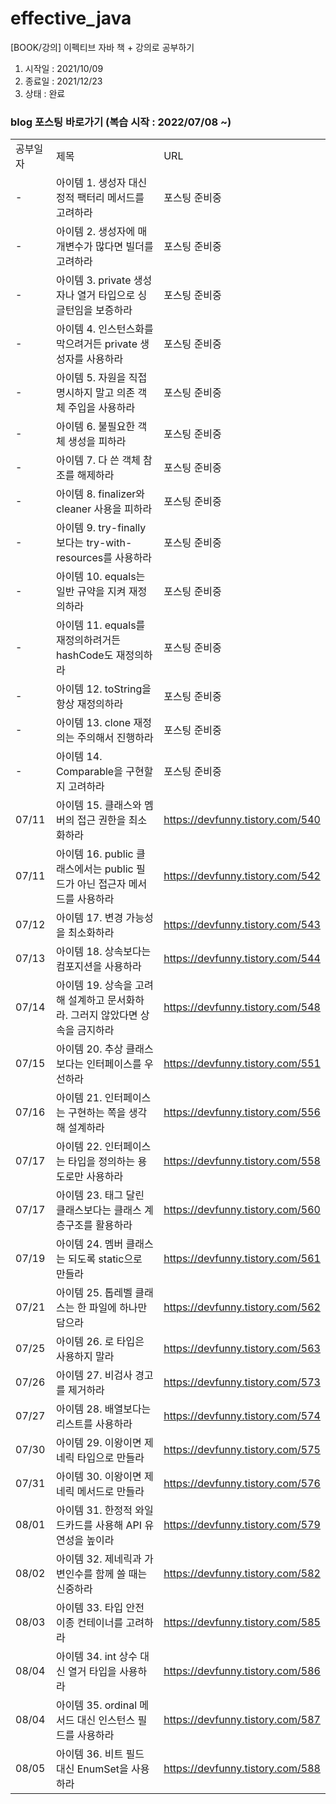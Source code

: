 # effective_java
[BOOK/강의] 이펙티브 자바 책 + 강의로 공부하기

1. 시작일 : 2021/10/09
2. 종료일 : 2021/12/23
3. 상태 : 완료 


### blog 포스팅 바로가기 (복습 시작 : 2022/07/08 ~)
| | | |
|-|-|-|
|공부일자|제목|URL|
|-|아이템 1. 생성자 대신 정적 팩터리 메서드를 고려하라|포스팅 준비중|
|-|아이템 2. 생성자에 매개변수가 많다면 빌더를 고려하라|포스팅 준비중|
|-|아이템 3. private 생성자나 열거 타입으로 싱글턴임을 보증하라|포스팅 준비중|
|-|아이템 4. 인스턴스화를 막으려거든 private 생성자를 사용하라|포스팅 준비중|
|-|아이템 5. 자원을 직접 명시하지 말고 의존 객체 주입을 사용하라|포스팅 준비중|
|-|아이템 6. 불필요한 객체 생성을 피하라 |포스팅 준비중|
|-|아이템 7. 다 쓴 객체 참조를 해제하라|포스팅 준비중|
|-|아이템 8. finalizer와 cleaner 사용을 피하라|포스팅 준비중|
|-|아이템 9. try-finally보다는 try-with-resources를 사용하라|포스팅 준비중|
|-|아이템 10. equals는 일반 규약을 지켜 재정의하라|포스팅 준비중|
|-|아이템 11. equals를 재정의하려거든 hashCode도 재정의하라|포스팅 준비중|
|-|아이템 12. toString을 항상 재정의하라|포스팅 준비중|
|-|아이템 13. clone 재정의는 주의해서 진행하라|포스팅 준비중|
|-|아이템 14. Comparable을 구현할지 고려하라|포스팅 준비중|
|07/11|아이템 15. 클래스와 멤버의 접근 권한을 최소화하라|https://devfunny.tistory.com/540|
|07/11|아이템 16. public 클래스에서는 public 필드가 아닌 접근자 메서드를 사용하라|https://devfunny.tistory.com/542|
|07/12|아이템 17. 변경 가능성을 최소화하라|https://devfunny.tistory.com/543|
|07/13|아이템 18. 상속보다는 컴포지션을 사용하라|https://devfunny.tistory.com/544|
|07/14|아이템 19. 상속을 고려해 설계하고 문서화하라. 그러지 않았다면 상속을 금지하라|https://devfunny.tistory.com/548|
|07/15|아이템 20. 추상 클래스보다는 인터페이스를 우선하라|https://devfunny.tistory.com/551|
|07/16|아이템 21. 인터페이스는 구현하는 쪽을 생각해 설계하라|https://devfunny.tistory.com/556|
|07/17|아이템 22. 인터페이스는 타입을 정의하는 용도로만 사용하라|https://devfunny.tistory.com/558|
|07/17|아이템 23. 태그 달린 클래스보다는 클래스 계층구조를 활용하라|https://devfunny.tistory.com/560|
|07/19|아이템 24. 멤버 클래스는 되도록 static으로 만들라|https://devfunny.tistory.com/561|
|07/21|아이템 25. 톱레벨 클래스는 한 파일에 하나만 담으라|https://devfunny.tistory.com/562|
|07/25|아이템 26. 로 타입은 사용하지 말라|https://devfunny.tistory.com/563|
|07/26|아이템 27. 비검사 경고를 제거하라|https://devfunny.tistory.com/573|
|07/27|아이템 28. 배열보다는 리스트를 사용하라|https://devfunny.tistory.com/574|
|07/30|아이템 29. 이왕이면 제네릭 타입으로 만들라|https://devfunny.tistory.com/575|
|07/31|아이템 30. 이왕이면 제네릭 메서드로 만들라|https://devfunny.tistory.com/576|
|08/01|아이템 31. 한정적 와일드카드를 사용해 API 유연성을 높이라|https://devfunny.tistory.com/579|
|08/02|아이템 32. 제네릭과 가변인수를 함께 쓸 때는 신중하라|https://devfunny.tistory.com/582|
|08/03|아이템 33. 타입 안전 이종 컨테이너를 고려하라|https://devfunny.tistory.com/585|
|08/04|아이템 34. int 상수 대신 열거 타입을 사용하라|https://devfunny.tistory.com/586|
|08/04|아이템 35. ordinal 메서드 대신 인스턴스 필드를 사용하라|https://devfunny.tistory.com/587|
|08/05|아이템 36. 비트 필드 대신 EnumSet을 사용하라|https://devfunny.tistory.com/588|
